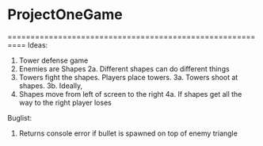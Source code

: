# ProjectOneGame
==========================================================
Ideas: 
1. Tower defense game
2. Enemies are Shapes 
    2a. Different shapes can do different things 
3. Towers fight the shapes. Players place towers. 
    3a. Towers shoot at shapes. 
    3b. Ideally, 
4. Shapes move from left of screen to the right
    4a. If shapes get all the way to the right player loses 


Buglist: 
1. Returns console error if bullet is spawned on top of enemy triangle 